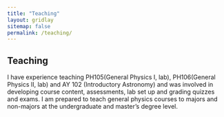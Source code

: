 ```yaml
---
title: "Teaching"
layout: gridlay
sitemap: false
permalink: /teaching/
---
```


## Teaching


I have experience teaching PH105(General Physics I​, lab), PH106(General Physics II, lab) and AY 102 (Introductory Astronomy) and was involved in developing course content, assessments, lab set up and grading quizzes and exams. I am prepared to teach general physics courses to majors and non-majors at the undergraduate and master’s degree level.


